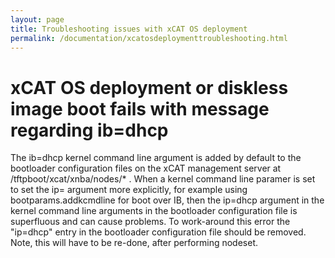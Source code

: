 ```yaml
---
layout: page
title: Troubleshooting issues with xCAT OS deployment
permalink: /documentation/xcatosdeploymenttroubleshooting.html
---
```

# xCAT OS deployment or diskless image boot fails with message regarding ib=dhcp

The ib=dhcp kernel command line argument is added by default to the bootloader configuration files on the xCAT management server at /tftpboot/xcat/xnba/nodes/<node>* .  When a kernel command line paramer is set to set the ip= argument more explicitly, for example using bootparams.addkcmdline for boot over IB, then the ip=dhcp argument in the kernel command line arguments in the bootloader configuration file is superfluous and can cause problems.  To work-around this error the "ip=dhcp" entry in the bootloader configuration file should be removed.  Note, this will have to be re-done, after performing nodeset.

